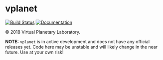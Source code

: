 # vplanet
[![Build Status](https://travis-ci.com/VirtualPlanetaryLaboratory/vplanet.svg?branch=master)](https://travis-ci.com/VirtualPlanetaryLaboratory/vplanet)
[![Documentation](https://img.shields.io/badge/read-the_docs-blue.svg?style=flat)](https://VirtualPlanetaryLaboratory.github.io/vplanet)

© 2018 Virtual Planetary Laboratory.

**NOTE:** `vplanet` is in active development and does not have any official releases yet. Code here may be unstable and will likely change in the near future. Use at your own risk!
